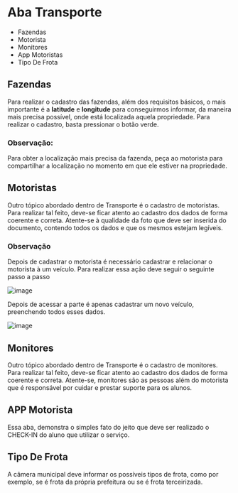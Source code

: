# Aba Transporte
* Fazendas
* Motorista
* Monitores
* App Motoristas
* Tipo De Frota

## Fazendas
Para realizar o cadastro das fazendas, além dos requisitos básicos, o mais importante é a **latitude** e **longitude** para conseguirmos informar, da maneira mais precisa possível, onde está localizada aquela propriedade. Para realizar o cadastro, basta pressionar o botão verde.

### Observação:
Para obter a localização mais precisa da fazenda, peça ao motorista para compartilhar a localização no momento em que ele estiver na propriedade.

## Motoristas
Outro tópico abordado dentro de Transporte é o cadastro de motoristas. Para realizar tal feito, deve-se ficar atento ao cadastro dos dados de forma coerente e correta. Atente-se à qualidade da foto que deve ser inserida do documento, contendo todos os dados e que os mesmos estejam legíveis.

### Observação
Depois de cadastrar o motorista é necessário cadastrar e relacionar o motorista à um veículo.
Para realizar essa ação deve seguir o seguinte passo a passo

![image](https://github.com/user-attachments/assets/49da7b6d-d736-49de-8639-d7870863da62)

Depois de acessar a parte é apenas cadastrar um novo veículo, preenchendo todos esses dados.

![image](https://github.com/user-attachments/assets/5c5dbfc6-8d32-42bd-87d1-a7d27bdededc)

## Monitores
Outro tópico abordado dentro de Transporte é o cadastro de monitores. Para realizar tal feito, deve-se ficar atento ao cadastro dos dados de forma coerente e correta. Atente-se, monitores são as pessoas além do motorista que é responsável por cuidar e prestar suporte para os alunos.

## APP Motorista
Essa aba, demonstra o simples fato do jeito que deve ser realizado o CHECK-IN do aluno que utilizar o serviço.

## Tipo De Frota
A câmera municipal deve informar os possíveis tipos de frota, como por exemplo, se é frota da própria prefeitura ou se é frota terceirizada.



